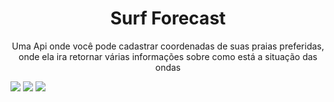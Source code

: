 <h1 align="center">Surf Forecast</h1>
<p align="center">Uma Api onde você pode cadastrar coordenadas de suas praias preferidas, onde ela ira retornar várias informações sobre como está a situação das ondas </p>
<img src="https://img.shields.io/static/v1?label=JavaScript&message=NodeJs&color=green&style=for-the-badge&logo=Node.js"/>
<img src="https://img.shields.io/static/v1?label=JavaScript&message=Nodemon&color=green&style=for-the-badge&logo=Nodemon"/>
<img src="https://img.shields.io/static/v1?label=GitHub&message=GitHub Actions&color=#2088FF&style=for-the-badge&logo=GitHub Actions"/>



